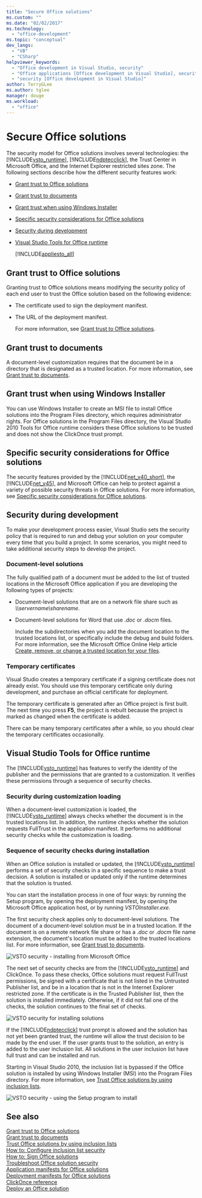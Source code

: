 ```yaml
---
title: "Secure Office solutions"
ms.custom: ""
ms.date: "02/02/2017"
ms.technology: 
  - "office-development"
ms.topic: "conceptual"
dev_langs: 
  - "VB"
  - "CSharp"
helpviewer_keywords: 
  - "Office development in Visual Studio, security"
  - "Office applications [Office development in Visual Studio], security"
  - "security [Office development in Visual Studio]"
author: TerryGLee
ms.author: tglee
manager: douge
ms.workload: 
  - "office"
---
```

# Secure Office solutions
  The security model for Office solutions involves several technologies: the [!INCLUDE[vsto_runtime](../vsto/includes/vsto-runtime-md.md)], [!INCLUDE[ndptecclick](../vsto/includes/ndptecclick-md.md)], the Trust Center in Microsoft Office, and the Internet Explorer restricted sites zone. The following sections describe how the different security features work:  
  
- [Grant trust to Office solutions](#GrantingTrustToSolutions)  
  
- [Grant trust to documents](#GrantingTrustToDocuments)  
  
- [Grant trust when using Windows Installer](#GrantingTrustWindowsInstaller)  
  
- [Specific security considerations for Office solutions](#Security)  
  
- [Security during development](#SecurityDuringDeployment)  
  
- [Visual Studio Tools for Office runtime](#VisualStudioToolsForOfficeRuntime)  
  
  [!INCLUDE[appliesto_all](../vsto/includes/appliesto-all-md.md)]  
  
##  <a name="GrantingTrustToSolutions"></a> Grant trust to Office solutions  
 Granting trust to Office solutions means modifying the security policy of each end user to trust the Office solution based on the following evidence:  
  
- The certificate used to sign the deployment manifest.  
  
- The URL of the deployment manifest.  
  
  For more information, see [Grant trust to Office solutions](../vsto/granting-trust-to-office-solutions.md).  
  
##  <a name="GrantingTrustToDocuments"></a> Grant trust to documents  
 A document-level customization requires that the document be in a directory that is designated as a trusted location. For more information, see [Grant trust to documents](../vsto/granting-trust-to-documents.md).  
  
##  <a name="GrantingTrustWindowsInstaller"></a> Grant trust when using Windows Installer  
 You can use Windows Installer to create an MSI file to install Office solutions into the Program Files directory, which requires administrator rights. For Office solutions in the Program Files directory, the Visual Studio 2010 Tools for Office runtime considers these Office solutions to be trusted and does not show the ClickOnce trust prompt.  
  
##  <a name="Security"></a> Specific security considerations for Office solutions  
 The security features provided by the [!INCLUDE[net_v40_short](../sharepoint/includes/net-v40-short-md.md)], the [!INCLUDE[net_v45](../vsto/includes/net-v45-md.md)], and Microsoft Office can help to protect against a variety of possible security threats in Office solutions. For more information, see [Specific security considerations for Office solutions](../vsto/specific-security-considerations-for-office-solutions.md).  
  
##  <a name="SecurityDuringDeployment"></a> Security during development  
 To make your development process easier, Visual Studio sets the security policy that is required to run and debug your solution on your computer every time that you build a project. In some scenarios, you might need to take additional security steps to develop the project.  
  
### Document-level solutions  
 The fully qualified path of a document must be added to the list of trusted locations in the Microsoft Office application if you are developing the following types of projects:  
  
- Document-level solutions that are on a network file share such as *\\\servername\sharename*.  
  
- Document-level solutions for Word that use *.doc* or *.docm* files.  
  
  Include the subdirectories when you add the document location to the trusted locations list, or specifically include the debug and build folders. For more information, see the Microsoft Office Online Help article [Create, remove, or change a trusted location for your files](https://support.office.com/article/Create-remove-or-change-a-trusted-location-for-your-files-f5151879-25ea-4998-80a5-4208b3540a62).  
  
### Temporary certificates  
 Visual Studio creates a temporary certificate if a signing certificate does not already exist. You should use this temporary certificate only during development, and purchase an official certificate for deployment.  
  
 The temporary certificate is generated after an Office project is first built. The next time you press **F5**, the project is rebuilt because the project is marked as changed when the certificate is added.  
  
 There can be many temporary certificates after a while, so you should clear the temporary certificates occasionally.  
  
##  <a name="VisualStudioToolsForOfficeRuntime"></a> Visual Studio Tools for Office runtime  
 The [!INCLUDE[vsto_runtime](../vsto/includes/vsto-runtime-md.md)] has features to verify the identity of the publisher and the permissions that are granted to a customization. It verifies these permissions through a sequence of security checks.  
  
### Security during customization loading  
 When a document-level customization is loaded, the [!INCLUDE[vsto_runtime](../vsto/includes/vsto-runtime-md.md)] always checks whether the document is in the trusted locations list. In addition, the runtime checks whether the solution requests FullTrust in the application manifest. It performs no additional security checks while the customization is loading.  
  
### Sequence of security checks during installation  
 When an Office solution is installed or updated, the [!INCLUDE[vsto_runtime](../vsto/includes/vsto-runtime-md.md)] performs a set of security checks in a specific sequence to make a trust decision. A solution is installed or updated only if the runtime determines that the solution is trusted.  
  
 You can start the installation process in one of four ways: by running the Setup program, by opening the deployment manifest, by opening the Microsoft Office application host, or by running *VSTOInstaller.exe*.  
  
 The first security check applies only to document-level solutions. The document of a document-level solution must be in a trusted location. If the document is on a remote network file share or has a *.doc* or *.docm* file name extension, the document's location must be added to the trusted locations list. For more information, see [Grant trust to documents](../vsto/granting-trust-to-documents.md).  
  
 ![VSTO security - installing from Microsoft Office](../vsto/media/host-install.png "VSTO security - installing from Microsoft Office")  
  
 The next set of security checks are from the [!INCLUDE[vsto_runtime](../vsto/includes/vsto-runtime-md.md)] and ClickOnce. To pass these checks, Office solutions must request FullTrust permissions, be signed with a certificate that is not listed in the Untrusted Publisher list, and be in a location that is not in the Internet Explorer restricted zone. If the certificate is in the Trusted Publisher list, then the solution is installed immediately. Otherwise, if it did not fail one of the checks, the solution continues to the final set of checks.  
  
 ![VSTO security for installing solutions](../vsto/media/installing.png "VSTO security for installing solutions")  
  
 If the [!INCLUDE[ndptecclick](../vsto/includes/ndptecclick-md.md)] trust prompt is allowed and the solution has not yet been granted trust, the runtime will allow the trust decision to be made by the end user. If the user grants trust to the solution, an entry is added to the user inclusion list. All solutions in the user inclusion list have full trust and can be installed and run.  
  
 Starting in Visual Studio 2010, the inclusion list is bypassed if the Office solution is installed by using Windows Installer (MSI) into the Program Files directory. For more information, see [Trust Office solutions by using inclusion lists](../vsto/trusting-office-solutions-by-using-inclusion-lists.md).  
  
 ![VSTO security - using the Setup program to install](../vsto/media/setup-vstoinstaller.png "VSTO security - using the Setup program to install")  
  
## See also  
 [Grant trust to Office solutions](../vsto/granting-trust-to-office-solutions.md)   
 [Grant trust to documents](../vsto/granting-trust-to-documents.md)   
 [Trust Office solutions by using inclusion lists](../vsto/trusting-office-solutions-by-using-inclusion-lists.md)   
 [How to: Configure inclusion list security](../vsto/how-to-configure-inclusion-list-security.md)   
 [How to: Sign Office solutions](../vsto/how-to-sign-office-solutions.md)   
 [Troubleshoot Office solution security](../vsto/troubleshooting-office-solution-security.md)   
 [Application manifests for Office solutions](../vsto/application-manifests-for-office-solutions.md)   
 [Deployment manifests for Office solutions](../vsto/deployment-manifests-for-office-solutions.md)   
 [ClickOnce reference](/visualstudio/deployment/clickonce-reference)   
 [Deploy an Office solution](../vsto/deploying-an-office-solution.md)  
  
  